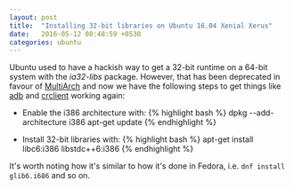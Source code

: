 ```yaml
---
layout: post
title:  "Installing 32-bit libraries on Ubuntu 16.04 Xenial Xerus"
date:   2016-05-12 08:48:59 +0530
categories: ubuntu
---
```

Ubuntu used to have a hackish way to get a 32-bit runtime on a 64-bit system with the _ia32-libs_ package. However, that has been deprecated in favour of [MultiArch][multiarch] and now we have the following steps to get things like [adb][adb] and [crclient][crclient] working again:

* Enable the i386 architecture with:
{% highlight bash %}
dpkg --add-architecture i386
apt-get update
{% endhighlight %}

* Install 32-bit libraries with:
{% highlight bash %}
apt-get install libc6:i386 libstdc++6:i386
{% endhighlight %}

It's worth noting how it's similar to how it's done in Fedora, i.e. `dnf install glib6.i686` and so on.

[multiarch]: https://help.ubuntu.com/community/MultiArch
[adb]: https://developer.android.com/tools/help/adb.html
[crclient]: http://www.cyberoam.com/cyberoamclients.html
